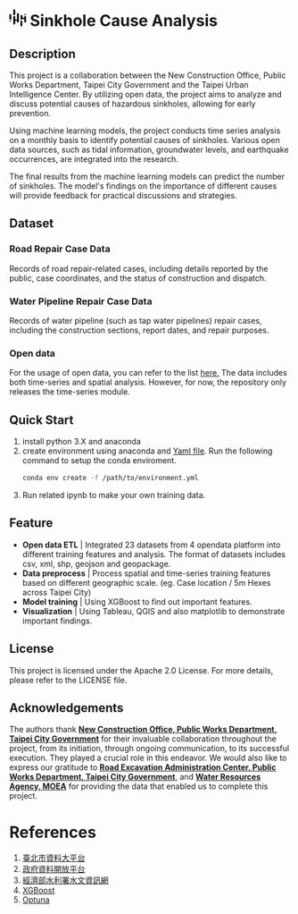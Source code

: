 # <img src="src/TUIC.svg" alt="TUIC" width="30" height="30"> Sinkhole Cause Analysis
## Description
This project is a collaboration between the New Construction Office, Public Works Department, Taipei City Government and the Taipei Urban Intelligence Center. By utilizing open data, the project aims to analyze and discuss potential causes of hazardous sinkholes, allowing for early prevention.

Using machine learning models, the project conducts time series analysis on a monthly basis to identify potential causes of sinkholes. Various open data sources, such as tidal information, groundwater levels, and earthquake occurrences, are integrated into the research.

The final results from the machine learning models can predict the number of sinkholes. The model's findings on the importance of different causes will provide feedback for practical discussions and strategies.

## Dataset
### Road Repair Case Data
Records of road repair-related cases, including details reported by the public, case coordinates, and the status of construction and dispatch.

### Water Pipeline Repair Case Data
Records of water pipeline (such as tap water pipelines) repair cases, including the construction sections, report dates, and repair purposes.

### Open data
For the usage of open data, you can refer to the list [here.](https://github.com/Chu-c-git/Sinkhole_cause_analysis/blob/main/data/open_data_download_url.csv) The data includes both time-series and spatial analysis. However, for now, the repository only releases the time-series module.

## Quick Start
1. install python 3.X and anaconda
2. create environment using anaconda and [Yaml file](https://github.com/Chu-c-git/Sinkhole_cause_analysis/blob/main/environment.yaml).
   Run the following command to setup the conda enviroment.
   ``` bash
   conda env create -f /path/to/environment.yml
   ```
3. Run related ipynb to make your own training data.

## Feature
- **Open data ETL** | Integrated 23 datasets from 4 opendata platform into different training features and analysis. The format of datasets includes csv, xml, shp, geojson and geopackage. 
- **Data preprocess** | Process spatial and time-series training features based on different geographic scale. (eg. Case location / 5m Hexes across Taipei City)
- **Model training** | Using XGBoost to find out important features.
- **Visualization** | Using Tableau, QGIS and also matplotlib to demonstrate important findings.

## License
This project is licensed under the Apache 2.0 License. For more details, please refer to the LICENSE file.

## Acknowledgements
The authors thank [**New Construction Office, Public Works Department, Taipei City Government**](https://nco.gov.taipei/Default.aspx) for their invaluable collaboration throughout the project, from its initiation, through ongoing communication, to its successful execution. They played a crucial role in this endeavor. We would also like to express our gratitude to [**Road Excavation Administration Center, Public Works Department, Taipei City Government**](https://dig.taipei/Tpdig/), and [**Water Resources Agency, MOEA**](https://gweb.wra.gov.tw/Hydroinfo/) for providing the data that enabled us to complete this project.

# References
1. [臺北市資料大平台](https://data.taipei/)
2. [政府資料開放平台](https://data.gov.tw/)
3. [經濟部水利署水文資訊網](https://gweb.wra.gov.tw/Hydroinfo/)
4. [XGBoost](https://xgboost.readthedocs.io/en/stable/)
5. [Optuna](https://optuna.org/)